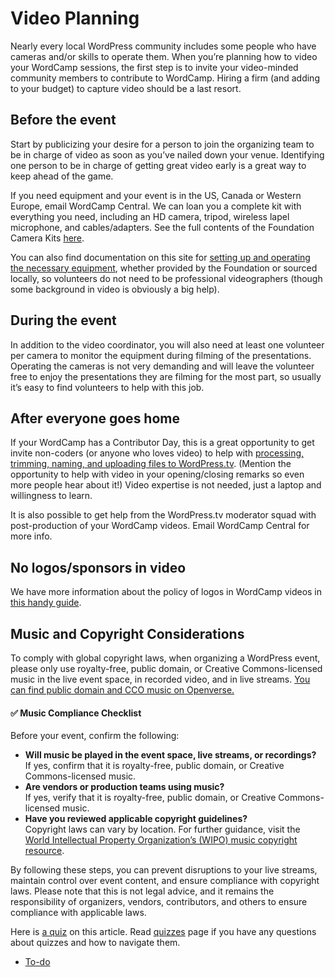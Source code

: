 # Video Planning

Nearly every local WordPress community includes some people who have cameras and/or skills to operate them. When you’re planning how to video your WordCamp sessions, the first step is to invite your video-minded community members to contribute to WordCamp. Hiring a firm (and adding to your budget) to capture video should be a last resort.

## Before the event

Start by publicizing your desire for a person to join the organizing team to be in charge of video as soon as you’ve nailed down your venue. Identifying one person to be in charge of getting great video early is a great way to keep ahead of the game.

If you need equipment and your event is in the US, Canada or Western Europe, email WordCamp Central. We can loan you a complete kit with everything you need, including an HD camera, tripod, wireless lapel microphone, and cables/adapters. See the full contents of the Foundation Camera Kits [here](https://make.wordpress.org/community/handbook/wordcamp-organizer-handbook/video/foundation-camera-kit-list/ "See the full contents of the Foundation Camera Kit").

You can also find documentation on this site for [setting up and operating the necessary equipment](https://make.wordpress.org/community/handbook/wordcamp-organizer-handbook/video/setting-up-your-video-equipment/), whether provided by the Foundation or sourced locally, so volunteers do not need to be professional videographers (though some background in video is obviously a big help).

## During the event

In addition to the video coordinator, you will also need at least one volunteer per camera to monitor the equipment during filming of the presentations. Operating the cameras is not very demanding and will leave the volunteer free to enjoy the presentations they are filming for the most part, so usually it’s easy to find volunteers to help with this job.

## After everyone goes home

If your WordCamp has a Contributor Day, this is a great opportunity to get invite non-coders (or anyone who loves video) to help with [processing, trimming, naming, and uploading files to WordPress.tv](https://make.wordpress.org/community/handbook/wordcamp-organizer-handbook/video/after-the-event-post-production/). (Mention the opportunity to help with video in your opening/closing remarks so even more people hear about it!) Video expertise is not needed, just a laptop and willingness to learn.

It is also possible to get help from the WordPress.tv moderator squad with post-production of your WordCamp videos. Email WordCamp Central for more info.

## No logos/sponsors in video

We have more information about the policy of logos in WordCamp videos in [this handy guide](https://make.wordpress.org/community/handbook/wordcamp-organizer/video/logos-in-wordcamp-videos/).

## Music and Copyright Considerations

To comply with global copyright laws, when organizing a WordPress event, please only use royalty-free, public domain, or Creative Commons-licensed music in the live event space, in recorded video, and in live streams. [You can find public domain and CCO music on Openverse.](https://openverse.org/search/audio?q=music&license=pdm,cc0)

#### **✅ Music Compliance Checklist**

Before your event, confirm the following:

*   **Will music be played in the event space, live streams, or recordings?**  
    If yes, confirm that it is royalty-free, public domain, or Creative Commons-licensed music.
*   **Are vendors or production teams using music?**  
    If yes, verify that it is royalty-free, public domain, or Creative Commons-licensed music.
*   **Have you reviewed applicable copyright guidelines?**  
    Copyright laws can vary by location. For further guidance, visit the [World Intellectual Property Organization’s (WIPO) music copyright resource](https://href.li/?https://www.wipo.int/en/web/music).

By following these steps, you can prevent disruptions to your live streams, maintain control over event content, and ensure compliance with copyright laws. Please note that this is not legal advice, and it remains the responsibility of organizers, vendors, contributors, and others to ensure compliance with applicable laws.

Here is [a quiz](https://wordpress.org/contributor-training/quiz/video-planning-2/) on this article. Read [quizzes](https://make.wordpress.org/community/handbook/wordcamp-organizer/quizzes/) page if you have any questions about quizzes and how to navigate them.

*   [To-do](# "To-do")